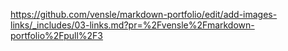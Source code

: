 https://github.com/vensle/markdown-portfolio/edit/add-images-links/_includes/03-links.md?pr=%2Fvensle%2Fmarkdown-portfolio%2Fpull%2F3
